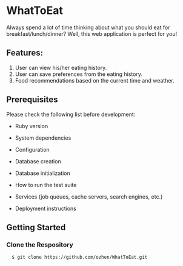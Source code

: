 # WhatToEat

Always spend a lot of time thinking about what you should eat for breakfast/lunch/dinner? Well, this web application is perfect for you!

## Features:
1. User can view his/her eating history.
1. User can save preferences from the eating history.
2. Food recommendations based on the current time and weather.

## Prerequisites
Please check the following list before development:

* Ruby version

* System dependencies

* Configuration

* Database creation

* Database initialization

* How to run the test suite

* Services (job queues, cache servers, search engines, etc.)

* Deployment instructions

## Getting Started
### Clone the Respository
```
  $ git clone https://github.com/ozhen/WhatToEat.git
```
